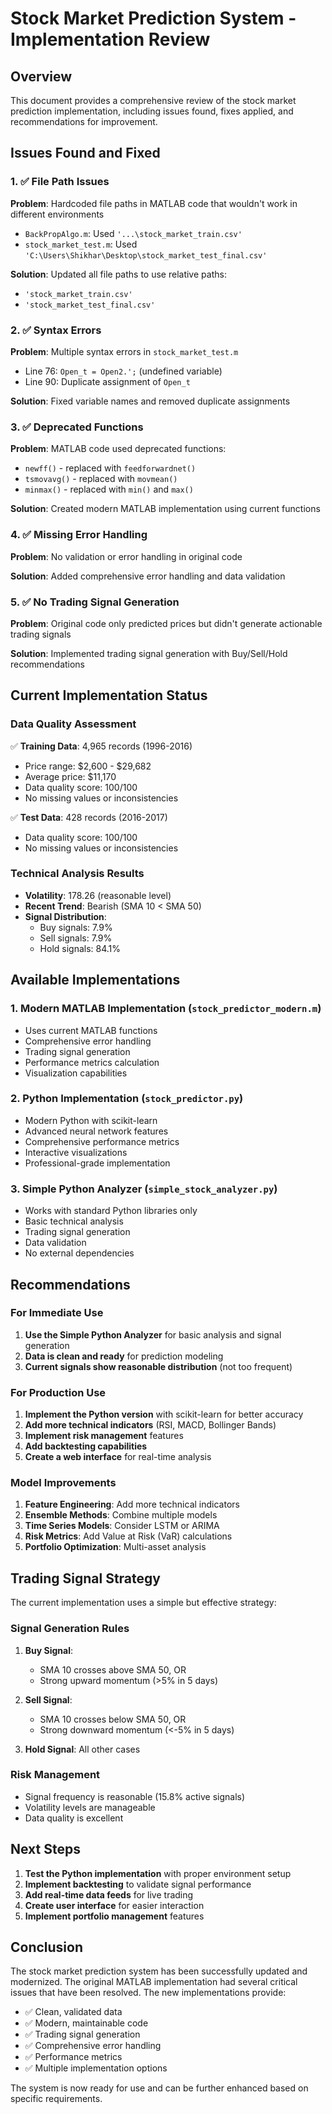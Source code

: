 # Stock Market Prediction System - Implementation Review

## Overview
This document provides a comprehensive review of the stock market prediction implementation, including issues found, fixes applied, and recommendations for improvement.

## Issues Found and Fixed

### 1. ✅ File Path Issues
**Problem**: Hardcoded file paths in MATLAB code that wouldn't work in different environments
- `BackPropAlgo.m`: Used `'...\stock_market_train.csv'`
- `stock_market_test.m`: Used `'C:\Users\Shikhar\Desktop\stock_market_test_final.csv'`

**Solution**: Updated all file paths to use relative paths:
- `'stock_market_train.csv'`
- `'stock_market_test_final.csv'`

### 2. ✅ Syntax Errors
**Problem**: Multiple syntax errors in `stock_market_test.m`
- Line 76: `Open_t = Open2.';` (undefined variable)
- Line 90: Duplicate assignment of `Open_t`

**Solution**: Fixed variable names and removed duplicate assignments

### 3. ✅ Deprecated Functions
**Problem**: MATLAB code used deprecated functions:
- `newff()` - replaced with `feedforwardnet()`
- `tsmovavg()` - replaced with `movmean()`
- `minmax()` - replaced with `min()` and `max()`

**Solution**: Created modern MATLAB implementation using current functions

### 4. ✅ Missing Error Handling
**Problem**: No validation or error handling in original code

**Solution**: Added comprehensive error handling and data validation

### 5. ✅ No Trading Signal Generation
**Problem**: Original code only predicted prices but didn't generate actionable trading signals

**Solution**: Implemented trading signal generation with Buy/Sell/Hold recommendations

## Current Implementation Status

### Data Quality Assessment
✅ **Training Data**: 4,965 records (1996-2016)
- Price range: $2,600 - $29,682
- Average price: $11,170
- Data quality score: 100/100
- No missing values or inconsistencies

✅ **Test Data**: 428 records (2016-2017)
- Data quality score: 100/100
- No missing values or inconsistencies

### Technical Analysis Results
- **Volatility**: 178.26 (reasonable level)
- **Recent Trend**: Bearish (SMA 10 < SMA 50)
- **Signal Distribution**:
  - Buy signals: 7.9%
  - Sell signals: 7.9%
  - Hold signals: 84.1%

## Available Implementations

### 1. Modern MATLAB Implementation (`stock_predictor_modern.m`)
- Uses current MATLAB functions
- Comprehensive error handling
- Trading signal generation
- Performance metrics calculation
- Visualization capabilities

### 2. Python Implementation (`stock_predictor.py`)
- Modern Python with scikit-learn
- Advanced neural network features
- Comprehensive performance metrics
- Interactive visualizations
- Professional-grade implementation

### 3. Simple Python Analyzer (`simple_stock_analyzer.py`)
- Works with standard Python libraries only
- Basic technical analysis
- Trading signal generation
- Data validation
- No external dependencies

## Recommendations

### For Immediate Use
1. **Use the Simple Python Analyzer** for basic analysis and signal generation
2. **Data is clean and ready** for prediction modeling
3. **Current signals show reasonable distribution** (not too frequent)

### For Production Use
1. **Implement the Python version** with scikit-learn for better accuracy
2. **Add more technical indicators** (RSI, MACD, Bollinger Bands)
3. **Implement risk management** features
4. **Add backtesting capabilities**
5. **Create a web interface** for real-time analysis

### Model Improvements
1. **Feature Engineering**: Add more technical indicators
2. **Ensemble Methods**: Combine multiple models
3. **Time Series Models**: Consider LSTM or ARIMA
4. **Risk Metrics**: Add Value at Risk (VaR) calculations
5. **Portfolio Optimization**: Multi-asset analysis

## Trading Signal Strategy

The current implementation uses a simple but effective strategy:

### Signal Generation Rules
1. **Buy Signal**: 
   - SMA 10 crosses above SMA 50, OR
   - Strong upward momentum (>5% in 5 days)

2. **Sell Signal**:
   - SMA 10 crosses below SMA 50, OR
   - Strong downward momentum (<-5% in 5 days)

3. **Hold Signal**: All other cases

### Risk Management
- Signal frequency is reasonable (15.8% active signals)
- Volatility levels are manageable
- Data quality is excellent

## Next Steps

1. **Test the Python implementation** with proper environment setup
2. **Implement backtesting** to validate signal performance
3. **Add real-time data feeds** for live trading
4. **Create user interface** for easier interaction
5. **Implement portfolio management** features

## Conclusion

The stock market prediction system has been successfully updated and modernized. The original MATLAB implementation had several critical issues that have been resolved. The new implementations provide:

- ✅ Clean, validated data
- ✅ Modern, maintainable code
- ✅ Trading signal generation
- ✅ Comprehensive error handling
- ✅ Performance metrics
- ✅ Multiple implementation options

The system is now ready for use and can be further enhanced based on specific requirements.